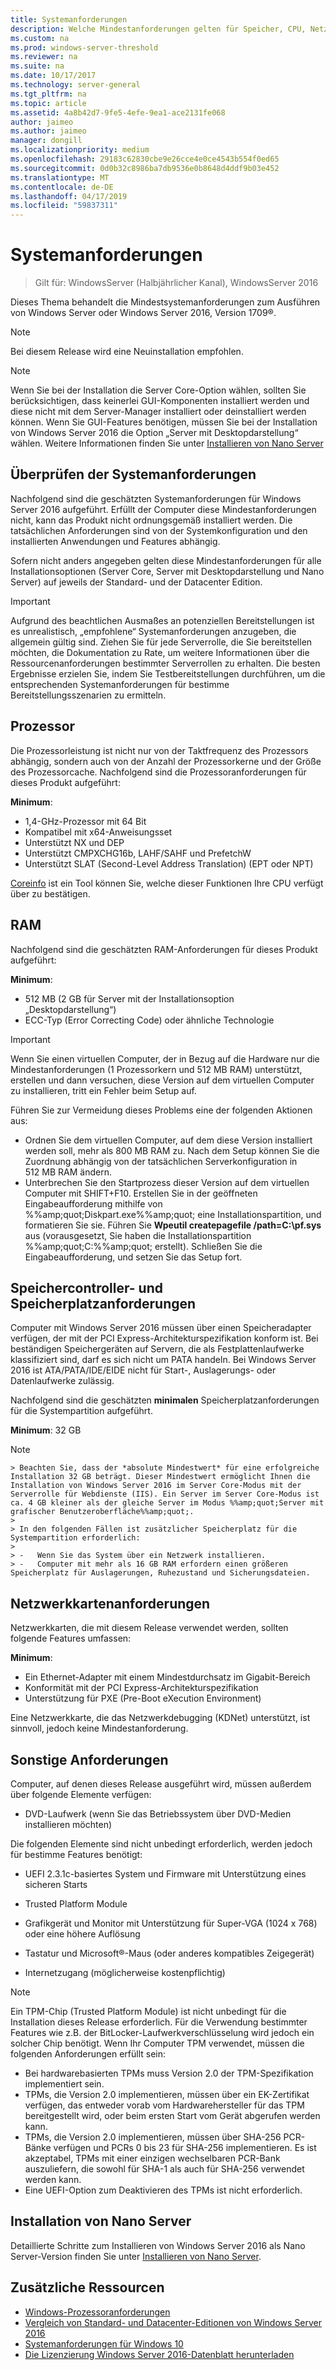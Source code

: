 ```yaml
---
title: Systemanforderungen
description: Welche Mindestanforderungen gelten für Speicher, CPU, Netzwerk, Arbeitsspeicher und RAM bei einer Neuinstallation jeder Installationsoption?
ms.custom: na
ms.prod: windows-server-threshold
ms.reviewer: na
ms.suite: na
ms.date: 10/17/2017
ms.technology: server-general
ms.tgt_pltfrm: na
ms.topic: article
ms.assetid: 4a8b42d7-9fe5-4efe-9ea1-ace2131fe068
author: jaimeo
ms.author: jaimeo
manager: dongill
ms.localizationpriority: medium
ms.openlocfilehash: 29183c62830cbe9e26cce4e0ce4543b554f0ed65
ms.sourcegitcommit: 0d0b32c8986ba7db9536e0b8648d4ddf9b03e452
ms.translationtype: MT
ms.contentlocale: de-DE
ms.lasthandoff: 04/17/2019
ms.locfileid: "59837311"
---
```

# <a name="system-requirements"></a>Systemanforderungen

>Gilt für: WindowsServer (Halbjährlicher Kanal), WindowsServer 2016 

Dieses Thema behandelt die Mindestsystemanforderungen zum Ausführen von Windows Server oder Windows Server 2016, Version 1709&reg;.


> [!Note]  
> Bei diesem Release wird eine Neuinstallation empfohlen.  
>   

> [!NOTE]  
> Wenn Sie bei der Installation die Server Core-Option wählen, sollten Sie berücksichtigen, dass keinerlei GUI-Komponenten installiert werden und diese nicht mit dem Server-Manager installiert oder deinstalliert werden können. Wenn Sie GUI-Features benötigen, müssen Sie bei der Installation von Windows Server 2016 die Option „Server mit Desktopdarstellung“ wählen. Weitere Informationen finden Sie unter [Installieren von Nano Server](Getting-Started-with-Nano-Server.md)  


## <a name="review-system-requirements"></a>Überprüfen der Systemanforderungen  
Nachfolgend sind die geschätzten Systemanforderungen für Windows Server 2016 aufgeführt. Erfüllt der Computer diese Mindestanforderungen nicht, kann das Produkt nicht ordnungsgemäß installiert werden. Die tatsächlichen Anforderungen sind von der Systemkonfiguration und den installierten Anwendungen und Features abhängig.

Sofern nicht anders angegeben gelten diese Mindestanforderungen für alle Installationsoptionen (Server Core, Server mit Desktopdarstellung und Nano Server) auf jeweils der Standard- und der Datacenter Edition.  

> [!IMPORTANT]  
> Aufgrund des beachtlichen Ausmaßes an potenziellen Bereitstellungen ist es unrealistisch, „empfohlene“ Systemanforderungen anzugeben, die allgemein gültig sind. Ziehen Sie für jede Serverrolle, die Sie bereitstellen möchten, die Dokumentation zu Rate, um weitere Informationen über die Ressourcenanforderungen bestimmter Serverrollen zu erhalten. Die besten Ergebnisse erzielen Sie, indem Sie Testbereitstellungen durchführen, um die entsprechenden Systemanforderungen für bestimme Bereitstellungsszenarien zu ermitteln.  


## <a name="processor"></a>Prozessor  
Die Prozessorleistung ist nicht nur von der Taktfrequenz des Prozessors abhängig, sondern auch von der Anzahl der Prozessorkerne und der Größe des Prozessorcache. Nachfolgend sind die Prozessoranforderungen für dieses Produkt aufgeführt:  

**Minimum**:  
- 1,4-GHz-Prozessor mit 64 Bit  
- Kompatibel mit x64-Anweisungsset  
- Unterstützt NX und DEP  
- Unterstützt CMPXCHG16b, LAHF/SAHF und PrefetchW  
- Unterstützt SLAT (Second-Level Address Translation) (EPT oder NPT)  

[Coreinfo](https://technet.microsoft.com/sysinternals/cc835722.aspx) ist ein Tool können Sie, welche dieser Funktionen Ihre CPU verfügt über zu bestätigen.

## <a name="ram"></a>RAM  
Nachfolgend sind die geschätzten RAM-Anforderungen für dieses Produkt aufgeführt:  

**Minimum**:  
- 512 MB (2 GB für Server mit der Installationsoption „Desktopdarstellung“)
- ECC-Typ (Error Correcting Code) oder ähnliche Technologie  

> [!IMPORTANT]  
> Wenn Sie einen virtuellen Computer, der in Bezug auf die Hardware nur die Mindestanforderungen (1 Prozessorkern und 512 MB RAM) unterstützt, erstellen und dann versuchen, diese Version auf dem virtuellen Computer zu installieren, tritt ein Fehler beim Setup auf.  
>   
> Führen Sie zur Vermeidung dieses Problems eine der folgenden Aktionen aus:  
>   
> -   Ordnen Sie dem virtuellen Computer, auf dem diese Version installiert werden soll, mehr als 800 MB RAM zu. Nach dem Setup können Sie die Zuordnung abhängig von der tatsächlichen Serverkonfiguration in 512 MB RAM ändern.  
> -   Unterbrechen Sie den Startprozess dieser Version auf dem virtuellen Computer mit SHIFT+F10. Erstellen Sie in der geöffneten Eingabeaufforderung mithilfe von %%amp;quot;Diskpart.exe%%amp;quot; eine Installationspartition, und formatieren Sie sie. Führen Sie **Wpeutil createpagefile /path=C:\pf.sys** aus (vorausgesetzt, Sie haben die Installationspartition %%amp;quot;C:%%amp;quot; erstellt). Schließen Sie die Eingabeaufforderung, und setzen Sie das Setup fort.  

## <a name="storage-controller-and-disk-space-requirements"></a>Speichercontroller- und Speicherplatzanforderungen  
Computer mit Windows Server 2016 müssen über einen Speicheradapter verfügen, der mit der PCI Express-Architekturspezifikation konform ist. Bei beständigen Speichergeräten auf Servern, die als Festplattenlaufwerke klassifiziert sind, darf es sich nicht um PATA handeln. Bei Windows Server 2016 ist ATA/PATA/IDE/EIDE nicht für Start-, Auslagerungs- oder Datenlaufwerke zulässig.  

Nachfolgend sind die geschätzten **minimalen** Speicherplatzanforderungen für die Systempartition aufgeführt.  

**Minimum**: 32 GB  

   > [!NOTE]  
    > Beachten Sie, dass der *absolute Mindestwert* für eine erfolgreiche Installation 32 GB beträgt. Dieser Mindestwert ermöglicht Ihnen die Installation von Windows Server 2016 im Server Core-Modus mit der Serverrolle für Webdienste (IIS). Ein Server im Server Core-Modus ist ca. 4 GB kleiner als der gleiche Server im Modus %%amp;quot;Server mit grafischer Benutzeroberfläche%%amp;quot;. 
    >   
    > In den folgenden Fällen ist zusätzlicher Speicherplatz für die Systempartition erforderlich:  
    >   
    > -   Wenn Sie das System über ein Netzwerk installieren.  
    > -   Computer mit mehr als 16 GB RAM erfordern einen größeren Speicherplatz für Auslagerungen, Ruhezustand und Sicherungsdateien.  

## <a name="network-adapter-requirements"></a>Netzwerkkartenanforderungen  

Netzwerkkarten, die mit diesem Release verwendet werden, sollten folgende Features umfassen:  

**Minimum**:  
- Ein Ethernet-Adapter mit einem Mindestdurchsatz im Gigabit-Bereich  
- Konformität mit der PCI Express-Architekturspezifikation  
- Unterstützung für PXE (Pre-Boot eXecution Environment)  

Eine Netzwerkkarte, die das Netzwerkdebugging (KDNet) unterstützt, ist sinnvoll, jedoch keine Mindestanforderung.   



## <a name="other-requirements"></a>Sonstige Anforderungen  
Computer, auf denen dieses Release ausgeführt wird, müssen außerdem über folgende Elemente verfügen:  


-   DVD-Laufwerk (wenn Sie das Betriebssystem über DVD-Medien installieren möchten)  

Die folgenden Elemente sind nicht unbedingt erforderlich, werden jedoch für bestimme Features benötigt:  

- UEFI 2.3.1c-basiertes System und Firmware mit Unterstützung eines sicheren Starts  
- Trusted Platform Module  

-   Grafikgerät und Monitor mit Unterstützung für Super-VGA (1024 x 768) oder eine höhere Auflösung  

-   Tastatur und Microsoft&reg;-Maus (oder anderes kompatibles Zeigegerät)  

-   Internetzugang (möglicherweise kostenpflichtig)  

>[!NOTE]  
> Ein TPM-Chip (Trusted Platform Module) ist nicht unbedingt für die Installation dieses Release erforderlich. Für die Verwendung bestimmter Features wie z.B. der BitLocker-Laufwerkverschlüsselung wird jedoch ein solcher Chip benötigt. Wenn Ihr Computer TPM verwendet, müssen die folgenden Anforderungen erfüllt sein:  
>  
>- Bei hardwarebasierten TPMs muss Version 2.0 der TPM-Spezifikation implementiert sein.  
>- TPMs, die Version 2.0 implementieren, müssen über ein EK-Zertifikat verfügen, das entweder vorab vom Hardwarehersteller für das TPM bereitgestellt wird, oder beim ersten Start vom Gerät abgerufen werden kann.  
>- TPMs, die Version 2.0 implementieren, müssen über SHA-256 PCR-Bänke verfügen und PCRs 0 bis 23 für SHA-256 implementieren. Es ist akzeptabel, TPMs mit einer einzigen wechselbaren PCR-Bank auszuliefern, die sowohl für SHA-1 als auch für SHA-256 verwendet werden kann.  
>- Eine UEFI-Option zum Deaktivieren des TPMs ist nicht erforderlich.  

## <a name="installation-of-nano-server"></a>Installation von Nano Server  
Detaillierte Schritte zum Installieren von Windows Server 2016 als Nano Server-Version finden Sie unter [Installieren von Nano Server](Getting-Started-with-Nano-Server.md).

## <a name="additional-resources"></a>Zusätzliche Ressourcen
- [Windows-Prozessoranforderungen](https://docs.microsoft.com/windows-hardware/design/minimum/windows-processor-requirements)
- [Vergleich von Standard- und Datacenter-Editionen von Windows Server 2016](https://docs.microsoft.com/windows-server/get-started/2016-edition-comparison)
- [Systemanforderungen für Windows 10 ](https://www.microsoft.com/windows/windows-10-specifications#system-specifications)
- [Die Lizenzierung Windows Server 2016-Datenblatt herunterladen](http://download.microsoft.com/download/7/2/9/7290EA05-DC56-4BED-9400-138C5701F174/WS2016LicensingDatasheet.pdf)
